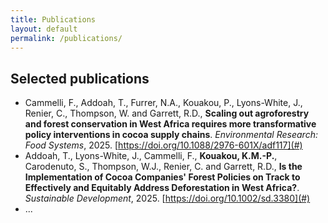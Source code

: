 ```yaml
---
title: Publications
layout: default
permalink: /publications/
---
```


## Selected publications
- Cammelli, F., Addoah, T., Furrer, N.A., Kouakou, P., Lyons-White, J., Renier, C., Thompson, W. and Garrett, R.D., **Scaling out agroforestry and forest conservation in West Africa requires more transformative policy interventions in cocoa supply chains**. *Environmental Research: Food Systems*, 2025. [https://doi.org/10.1088/2976-601X/adf117](#)
- Addoah, T., Lyons-White, J., Cammelli, F., **Kouakou, K.M.-P.**, Carodenuto, S., Thompson, W.J., Renier, C. and Garrett, R.D., **Is the Implementation of Cocoa Companies' Forest Policies on Track to Effectively and Equitably Address Deforestation in West Africa?**. *Sustainable Development*, 2025. [https://doi.org/10.1002/sd.3380](#)
- ...
